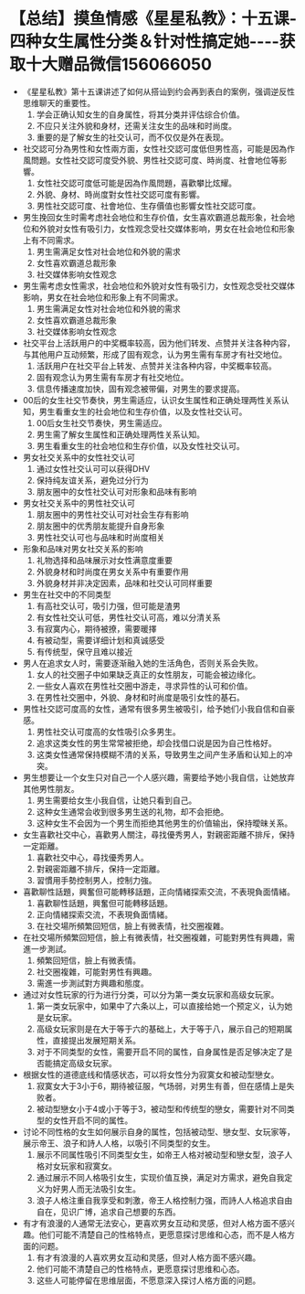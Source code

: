 # 【总结】摸鱼情感《星星私教》：十五课-四种女生属性分类＆针对性搞定她----获取十大赠品微信156066050

-   《星星私教》第十五课讲述了如何从搭讪到约会再到表白的案例，强调逆反性思维聊天的重要性。
    1.  学会正确认知女生的自身属性，将其分类并评估综合价值。
    2.  不应只关注外貌和身材，还需关注女生的品味和时尚度。
    3.  重要的是了解女生的社交认可，而不仅仅是外在表现。
-   社交認可分為男性和女性兩方面，女性社交認可度低但男性高，可能是因為作風問題。女性社交認可度受外貌、男性社交認可度、時尚度、社會地位等影響。
    1.  女性社交認可度低可能是因為作風問題，喜歡攀比炫耀。
    2.  外貌、身材、時尚度對女性社交認可度有影響。
    3.  男性社交認可度、社會地位、生存價值也影響女性社交認可度。
-   男生挽回女生时需考虑社会地位和生存价值，女生喜欢霸道总裁形象，社会地位和外貌对女性有吸引力，女性观念受社交媒体影响，男女在社会地位和形象上有不同需求。
    1.  男生需满足女性对社会地位和外貌的需求
    2.  女性喜欢霸道总裁形象
    3.  社交媒体影响女性观念
-   男生需考虑女性需求，社会地位和外貌对女性有吸引力，女性观念受社交媒体影响，男女在社会地位和形象上有不同需求。
    1.  男生需满足女性对社会地位和外貌的需求
    2.  女性喜欢霸道总裁形象
    3.  社交媒体影响女性观念
-   社交平台上活跃用户的中奖概率较高，因为他们转发、点赞并关注各种内容，与其他用户互动频繁，形成了固有观念，认为男生需有车房才有社交地位。
    1.  活跃用户在社交平台上转发、点赞并关注各种内容，中奖概率较高。
    2.  固有观念认为男生需有车房才有社交地位。
    3.  信息传播速度加快，固有观念被带偏，对男生的要求提高。
-   00后的女生社交节奏快，男生需适应，认识女生属性和正确处理两性关系认知，男生看重女生的社会地位和生存价值，以及女性社交认可。
    1.  00后女生社交节奏快，男生需适应。
    2.  男生需了解女生属性和正确处理两性关系认知。
    3.  男生看重女生的社会地位和生存价值，以及女性社交认可。
-   男女社交关系中的女性社交认可
    1.  通过女性社交认可可以获得DHV
    2.  保持纯友谊关系，避免过分行为
    3.  朋友圈中的女性社交认可对形象和品味有影响
-   男女社交关系中的男性社交认可
    1.  朋友圈中的男性社交认可对社会生存有影响
    2.  朋友圈中的优秀朋友能提升自身形象
    3.  男性社交认可也与品味和时尚度相关
-   形象和品味对男女社交关系的影响
    1.  礼物选择和品味展示对女性满意度重要
    2.  外貌身材和时尚度在男女关系中有重要作用
    3.  外貌身材并非决定因素，品味和社交认可同样重要
-   男生在社交中的不同类型
    1.  有高社交认可，吸引力强，但可能是渣男
    2.  有女性社交认可低，男性社交认可高，难以分清关系
    3.  有寂寞内心，期待被撩，需要暖擇
    4.  有被动型，需要详细计划和真诚感受
    5.  有传统型，保守且难以接近
-   男人在追求女人时，需要逐渐融入她的生活角色，否则关系会失败。
    1.  女人的社交圈子中如果缺乏真正的女性朋友，可能会被边缘化。
    2.  一些女人喜欢在男性社交圈中游走，寻求异性的认可和价值。
    3.  在男性社交圈中，外貌、身材和时尚度是吸引女性的基石。
-   男性社交認可度高的女性，通常有很多男生被吸引，给予她们小我自信和自豪感。
    1.  男性社交认可度高的女性吸引众多男生。
    2.  追求这类女性的男生常常被拒绝，却会找借口说是因为自己性格好。
    3.  这类女性通常保持模糊不清的关系，导致男生之间产生矛盾和认知上的冲突。
-   男生想要让一个女生只对自己一个人感兴趣，需要给予她小我自信，让她放弃其他男性朋友。
    1.  男生需要给女生小我自信，让她只看到自己。
    2.  这种女生通常会收到很多男生送的礼物，却不会拒绝。
    3.  这种女生不会因为一个男生而拒绝其他男生的价值输出，保持曖昧关系。
-   女生喜歡社交中心，喜歡男人關注，尋找優秀男人，對親密距離不排斥，保持一定距離。
    1.  喜歡社交中心，尋找優秀男人。
    2.  對親密距離不排斥，保持一定距離。
    3.  習慣用手勢控制男人，控制力強。
-   喜歡聊性話題，興奮但可能轉移話題，正向情緒探索交流，不表現負面情緒。
    1.  喜歡聊性話題，興奮但可能轉移話題。
    2.  正向情緒探索交流，不表現負面情緒。
    3.  在社交場所頻繁回短信，臉上有微表情，社交圈複雜。
-   在社交場所頻繁回短信，臉上有微表情，社交圈複雜，可能對男性有興趣，需進一步測試。
    1.  頻繁回短信，臉上有微表情。
    2.  社交圈複雜，可能對男性有興趣。
    3.  需進一步測試對方興趣和態度。
-   通过对女性玩家的行为进行分类，可以分为第一类女玩家和高级女玩家。
    1.  第一类女玩家中，如果中了六条以上，可以直接给她一个预定义，认为她是女玩家。
    2.  高级女玩家则是在大于等于六的基础上，大于等于八，展示自己的短期属性，直接提出发展短期关系。
    3.  对于不同类型的女性，需要开启不同的属性，自身属性是否足够决定了是否能搞定高级女玩家。
-   根据女性的道德底线和情感状态，可以将女性分为寂寞女和被动型戀女。
    1.  寂寞女大于3小于6，期待被征服，气场弱，对男生有善，但在感情上是失败者。
    2.  被动型戀女小于4或小于等于3，被动型和传统型的戀女，需要针对不同类型的女性开启不同的属性。
-   讨论不同性格的女生如何展示自身的属性，包括被动型、戀女型、女玩家等，展示帝王、浪子和詩人人格，以吸引不同类型的女生。
    1.  展示不同属性吸引不同类型女生，如帝王人格对被动型和戀女型，浪子人格对女玩家和寂寞女。
    2.  通过展示不同人格吸引女生，实现价值互换，满足对方需求，避免自我定义为好男人而无法吸引女生。
    3.  浪子人格注重自我享受和刺激，帝王人格控制力强，而詩人人格追求自由自在，见识广博，追求自己想要的东西。
-   有才有浪漫的人通常无法安心，更喜欢男女互动和灵感，但对人格方面不感兴趣。他们可能不清楚自己的性格特点，更愿意探讨思维和心态，而不是人格方面的问题。
    1.  有才有浪漫的人喜欢男女互动和灵感，但对人格方面不感兴趣。
    2.  他们可能不清楚自己的性格特点，更愿意探讨思维和心态。
    3.  这些人可能停留在思维层面，不愿意深入探讨人格方面的问题。